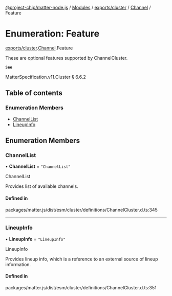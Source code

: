 [@project-chip/matter-node.js](../README.md) / [Modules](../modules.md) / [exports/cluster](../modules/exports_cluster.md) / [Channel](../modules/exports_cluster.Channel.md) / Feature

# Enumeration: Feature

[exports/cluster](../modules/exports_cluster.md).[Channel](../modules/exports_cluster.Channel.md).Feature

These are optional features supported by ChannelCluster.

**`See`**

MatterSpecification.v11.Cluster § 6.6.2

## Table of contents

### Enumeration Members

- [ChannelList](exports_cluster.Channel.Feature.md#channellist)
- [LineupInfo](exports_cluster.Channel.Feature.md#lineupinfo)

## Enumeration Members

### ChannelList

• **ChannelList** = ``"ChannelList"``

ChannelList

Provides list of available channels.

#### Defined in

packages/matter.js/dist/esm/cluster/definitions/ChannelCluster.d.ts:345

___

### LineupInfo

• **LineupInfo** = ``"LineupInfo"``

LineupInfo

Provides lineup info, which is a reference to an external source of lineup information.

#### Defined in

packages/matter.js/dist/esm/cluster/definitions/ChannelCluster.d.ts:351
